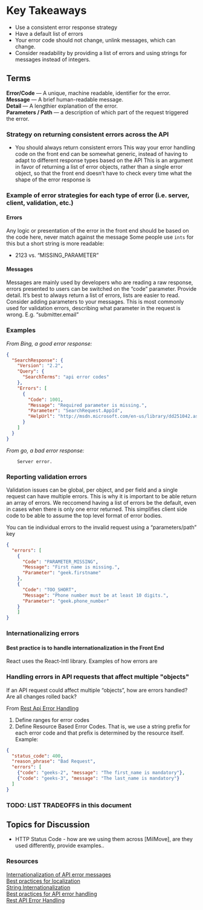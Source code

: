 # Key Takeaways

* Use a consistent error response strategy
* Have a default list of errors
* Your error code should not change, unlink messages, which can change.
* Consider readability by providing a list of errors and using strings for messages instead of integers.

## Terms

__Error/Code__        — A unique, machine readable, identifier for the error.\
__Message__           — A brief human-readable message.\
__Detail__            — A lengthier explanation of the error.\
__Parameters / Path__ — a description of which part of the request triggered the error.

### Strategy on returning consistent errors across the API

* You should always return consistent errors
This way your error handling code on the front end can be somewhat generic, instead of having to adapt to different response types based on the API
This is an argument in favor of returning a list of error objects, rather than a single error object, so that the front end doesn’t have to check every time what the shape of the error response is

### Example of error strategies for each type of error (i.e. server, client, validation, etc.)

#### Errors

Any logic or presentation of the error in the front end should be based on the code here, never match against the message
Some people use `ints` for this but a short string is more readable:

* 2123 vs. “MISSING_PARAMETER”

#### Messages

Messages are mainly used by developers who are reading a raw response, errors presented to users can be switched on the “code” parameter.
Provide detail. It’s best to always return a list of errors, lists are easier to read.
Consider adding parameters to your messages. This is most commonly used for validation errors, describing what parameter in the request is wrong. E.g. “submitter.email”

### Examples

_From Bing, a good error response:_

```json
{
  "SearchResponse": {
    "Version": "2.2",
    "Query": {
      "SearchTerms": "api error codes"
    },
    "Errors": [
      {
        "Code": 1001,
        "Message": "Required parameter is missing.",
        "Parameter": "SearchRequest.AppId",
        "HelpUrl": "http://msdn.microsoft.com/en-us/library/dd251042.aspx"
      }
    ]
  }
}
```

_From go, a bad error response:_

```
    Server error.
```

### Reporting validation errors

Validation issues can be global, per object, and per field and a single request can have multiple errors.
This is why it is important to be able return an array of errors.
We reccomend having a list of errors be the default, even in cases when there is only one error returned.
This simplifies client side code to be able to assume the top level format of error bodies.

You can tie individual errors to the invalid request using a “parameters/path” key

```json
{
  "errors": [
    {
      "Code": "PARAMETER_MISSING",
      "Message": "First name is missing.",
      "Parameter": "geek.firstname"
    },
    {
      "Code": "TOO_SHORT",
      "Message": "Phone number must be at least 10 digits.",
      "Parameter": "geek.phone_number"
    }
    ]
}
```

### Internationalizing errors

#### Best practice is to handle internationalization in the Front End

React uses the React-Intl library. Examples of how errors are

### Handling errors in API requests that affect multiple "objects"

If an API request could affect multiple “objects”, how are errors handled? Are all changes rolled back?

From [Rest Api Error Handling](https://alidg.me/blog/2016/9/24/rest-api-error-handling)

1. Define ranges for error codes
2. Define Resource Based Error Codes.
That is, we use a string prefix for each error code and that prefix is determined by the resource itself.
Example:

```json
{
  "status_code": 400,
  "reason_phrase": "Bad Request",
  "errors": [
    {"code": "geeks-2", "message": "The first_name is mandatory"},
    {"code": "geeks-3", "message": "The last_name is mandatory"}
  ]
}
```

### TODO: LIST TRADEOFFS in this document

## Topics for Discussion

* HTTP Status Code - how are we using them across [MilMove], are they used differently, provide examples..

### Resources

[Internationalization of API error messages](https://stackoverflow.com/questions/30109787/internationalization-of-api-error-messages-on-front-end-or-back-end)\
[Best practices for localization](https://www.at-it-translator.com/best-practicestips-for-software-application-and-game-localization/)\
[String Internationalization](https://docs.ckan.org/en/2.9/contributing/string-i18n.html)\
[Best practices for API error handling](https://nordicapis.com/best-practices-api-error-handling/)\
[Rest API Error Handling](https://www.baeldung.com/rest-api-error-handling-best-practices)
